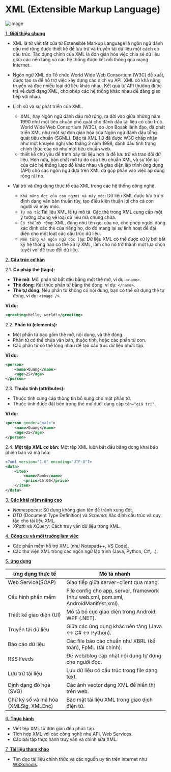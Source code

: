 # XML (Extensible Markup Language)
![image](https://github.com/user-attachments/assets/1aec1ed3-c57c-4e5f-97d1-1a489f389722)


[1. **Giới thiệu chung**]()
- XML là từ viết tắt của từ Extensible Markup Language là ngôn ngữ đánh dấu mở rộng được thiết kế để lưu trữ và truyền tải dữ liệu một cách có cấu trúc. Tác dụng chính của XML là đơn giản hóa việc chia sẻ dữ liệu giữa các nền tảng và các hệ thống được kết nối thông qua mạng Internet.

- Ngôn ngữ XML do Tổ chức World Wide Web Consortium (W3C) đề xuất, được tạo ra để hỗ trợ việc xây dựng các dịch vụ API. XML có khả năng truyền và đọc nhiều loại dữ liệu khác nhau. Kết quả từ API thường được trả về dưới dạng XML, cho phép các hệ thống khác nhau dễ dàng giao tiếp với nhau.
- Lịch sử và sự phát triển của XML.
   + XML, hay Ngôn ngữ đánh dấu mở rộng, ra đời vào giữa những năm 1990 như một tiêu chuẩn phổ quát cho đánh dấu tài liệu có cấu trúc. World Wide Web Consortium (W3C), do Jon Bosak lãnh đạo, đã phát triển XML như một sự đơn giản hóa của Ngôn ngữ đánh dấu tổng quát tiêu chuẩn (SGML). Đặc tả XML 1.0 đã được W3C chấp nhận như một khuyến nghị vào tháng 2 năm 1998, đánh dấu tình trạng chính thức của nó như một tiêu chuẩn web.
   + thiết kế chủ yếu để trình bày tài liệu hơn là để lưu trữ và trao đổi dữ liệu. Hơn nữa, bản chất mở tự do của tiêu chuẩn XML và sự tồn tại của các hệ thống lược đồ khác nhau và giao diện lập trình ứng dụng (API) cho các ngôn ngữ dựa trên XML đã góp phần vào việc áp dụng rộng rãi nó.
- Vai trò và ứng dụng thực tế của XML trong các hệ thống công nghệ.
   + `Khả năng đọc của con người và máy móc`: Dữ liệu XML được lưu trữ ở định dạng văn bản thuần túy, tạo điều kiện thuận lợi cho cả con người và máy móc.
   + `Tự mô tả`: Tài liệu XML là tự mô tả. Các thẻ trong XML cung cấp một ý tưởng chung về loại dữ liệu mà chúng chứa.
   + `Có thể mở rộng`: XML, đúng như tên gọi của nó, cho phép người dùng xác định các thẻ của riêng họ, do đó mang lại sự linh hoạt để đại diện cho một loạt các cấu trúc dữ liệu.
   + `Nền tảng và ngôn ngữ độc lập`: Dữ liệu XML có thể được xử lý bởi bất kỳ hệ thống nào có thể xử lý XML, làm cho nó trở thành một lựa chọn tuyệt vời để trao đổi dữ liệu.
  

[2. **Cấu trúc cơ bản**]()

2.1. **Cú pháp thẻ (tags):**
   - **Thẻ mở**: Mỗi phần tử bắt đầu bằng một thẻ mở, ví dụ: `<name>`.
   - **Thẻ đóng**: Kết thúc phần tử bằng thẻ đóng, ví dụ: `</name>`.
   - **Thẻ tự đóng**: Nếu phần tử không có nội dung, bạn có thể sử dụng thẻ tự đóng, ví dụ: `<image />`.

   **Ví dụ:**
   ```xml
   <greeting>Hello, world!</greeting>
   ```

2.2. **Phần tử (elements):**
   - Một phần tử bao gồm thẻ mở, nội dung, và thẻ đóng.
   - Phần tử có thể chứa văn bản, thuộc tính, hoặc các phần tử con.
   - Các phần tử có thể lồng nhau để tạo cấu trúc dữ liệu phức tạp.

   **Ví dụ:**
   ```xml
   <person>
       <name>Quang</name>
       <age>25</age>
   </person>
   ```

2.3. **Thuộc tính (attributes):**
   - Thuộc tính cung cấp thông tin bổ sung cho một phần tử.
   - Thuộc tính được đặt bên trong thẻ mở dưới dạng cặp `tên="giá trị"`.

   **Ví dụ:**
   ```xml
   <person gender="male">
       <name>Quang</name>
       <age>25</age>
   </person>
   ```

2.4. **Một tệp XML cơ bản:**
   Một tệp XML luôn bắt đầu bằng dòng khai báo phiên bản và mã hóa:
   ```xml
   <?xml version="1.0" encoding="UTF-8"?>
   <data>
       <item>
           <name>Book</name>
           <price>15.00</price>
       </item>
   </data>
   ```

[3. **Các khái niệm nâng cao**]()
   - *Namespaces*: Sử dụng không gian tên để tránh xung đột.
   - *DTD* (Document Type Definition) và *Schema*: Xác định cấu trúc và quy tắc cho tài liệu XML.
   - *XPath* và *XQuery*: Cách truy vấn dữ liệu trong XML.

[4. **Công cụ và môi trường làm việc**]()
   - Các phần mềm hỗ trợ XML (như Notepad++, VS Code).
   - Các thư viện XML trong các ngôn ngữ lập trình (Java, Python, C#,...).
     
[5. **ứng dụng**]()

| ứng dụng thực tế                     | Mô tả nhanh  | 
|--------------------------------------|--------------|
| Web Service(SOAP)                    | Giao tiếp giữa server-client qua mạng. | 
| Cấu hình phần mềm                    | File config cho app, server, framework (như web.xml, pom.xml, AndroidManifest.xml). |
| Thiết kế giao diện (UI)              | 	Mô tả bố cục giao diện trong Android, WPF (.NET).  | 
| Truyền tải dữ liệu                   | Giữa các ứng dụng khác nền tảng (Java ↔ C# ↔ Python).  | 
| Báo cáo dữ liệu                      | Các file báo cáo chuẩn như XBRL (kế toán), FpML (tài chính).  | 
| RSS Feeds                            | Để web/blog cập nhật nội dung tự động cho người đọc.  | 
| Lưu trữ tài liệu                     | Lưu dữ liệu có cấu trúc trong file dạng text.  | 
| Định dạng đồ họa (SVG)               | 	Các ảnh vector dạng XML để hiển thị trên web.  | 
| Chữ ký số và mã hóa (XMLSig, XMLEnc) | Bảo mật tài liệu XML trong giao dịch điện tử.  | 

[6. **Thực hành**]()
   - Viết tệp XML từ đơn giản đến phức tạp.
   - Tích hợp XML với các công nghệ như API, Web Services.
   - Các bài tập thực hành truy vấn và chỉnh sửa XML.
     
[7. **Tài liệu tham khảo**]()
   - Tìm đọc tài liệu chính thức và các nguồn uy tín trên internet như [W3Schools](https://www.w3schools.com/xml/).
